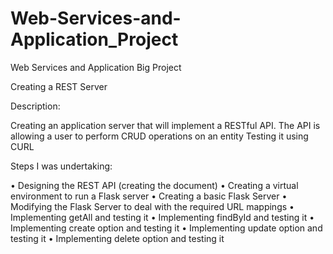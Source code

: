 # Web-Services-and-Application_Project
Web Services and Application Big Project

Creating a REST Server

Description:

Creating an application server that will implement a RESTful API.
The API is allowing a user to perform CRUD operations on an entity
Testing it using CURL

Steps I was undertaking:

• Designing the REST API (creating the document)
• Creating a virtual environment to run a Flask server
• Creating a basic Flask Server
• Modifying the Flask Server to deal with the required URL mappings
• Implementing getAll and testing it
• Implementing findById and testing it
• Implementing create option and testing it
• Implementing update option and testing it
• Implementing delete option and testing it